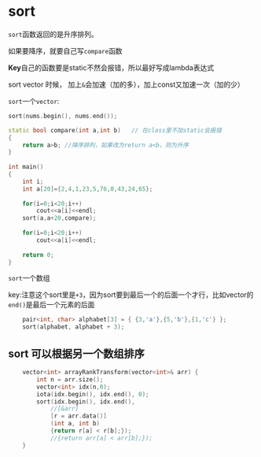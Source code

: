 # sort
`sort`函数返回的是升序排列。

如果要降序，就要自己写`compare`函数

**Key**自己的函数要是static不然会报错，所以最好写成lambda表达式

sort vector 时候， 加上`&`会加速（加的多），加上const又加速一次（加的少）

`sort`一个`vector`:
```cpp
sort(nums.begin(), nums.end());
```

```cpp
static bool compare(int a,int b)   // 在class里不加static会报错
{
    return a>b; //降序排列，如果改为return a<b，则为升序
}
 
int main()
{
    int i;
    int a[20]={2,4,1,23,5,76,0,43,24,65};
     
    for(i=0;i<20;i++)
        cout<<a[i]<<endl;
    sort(a,a+20,compare);
     
    for(i=0;i<20;i++)
        cout<<a[i]<<endl;
     
    return 0;
}
```

`sort`一个数组

key:注意这个sort里是`+3`，因为sort要到最后一个的后面一个才行，比如vector的`end()`是最后一个元素的后面
```cpp
    pair<int, char> alphabet[3] = { {3,'a'},{5,'b'},{1,'c'} };
    sort(alphabet, alphabet + 3);
```

## sort 可以根据另一个数组排序

```cpp
    vector<int> arrayRankTransform(vector<int>& arr) {
        int n = arr.size();
        vector<int> idx(n,0);
        iota(idx.begin(), idx.end(), 0);
        sort(idx.begin(), idx.end(), 
            //[&arr]
            [r = arr.data()]
            (int a, int b)
            {return r[a] < r[b];});
            //{return arr[a] < arr[b];});
    }
```
